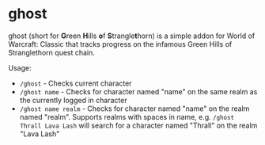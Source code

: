 # ghost

ghost (short for **G**reen **H**ills **o**f **S**trangle**t**horn) is a simple addon for World of Warcraft: Classic that tracks progress on the infamous Green Hills of Stranglethorn quest chain.

Usage:

- `/ghost` - Checks current character
- `/ghost name` - Checks for character named "name" on the same realm as the currently logged in character
- `/ghost name realm` - Checks for character named "name" on the realm named "realm". Supports realms with spaces in name, e.g. `/ghost Thrall Lava Lash` will search for a character named "Thrall" on the realm "Lava Lash"